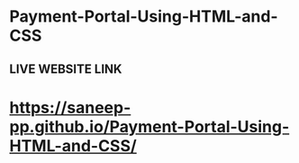 # Payment-Portal-Using-HTML-and-CSS

## LIVE WEBSITE LINK

# https://saneep-pp.github.io/Payment-Portal-Using-HTML-and-CSS/

